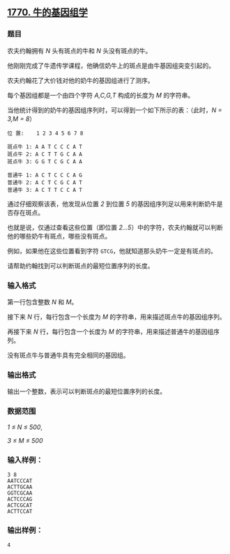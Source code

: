 ## [1770. 牛的基因组学](https://www.acwing.com/problem/content/1772/)

### 题目

农夫约翰拥有 *N* 头有斑点的牛和 *N* 头没有斑点的牛。

他刚刚完成了牛遗传学课程，他确信奶牛上的斑点是由牛基因组突变引起的。

农夫约翰花了大价钱对他的奶牛的基因组进行了测序。

每个基因组都是一个由四个字符 *A,C,G,T* 构成的长度为 *M* 的字符串。

当他统计得到的奶牛的基因组序列时，可以得到一个如下所示的表：（此时，*N = 3,M = 8*）

```
位 置:    1 2 3 4 5 6 7 8

斑点牛 1: A A T C C C A T
斑点牛 2: A C T T G C A A
斑点牛 3: G G T C G C A A

普通牛 1: A C T C C C A G
普通牛 2: A C T C G C A T
普通牛 3: A C T T C C A T
```

通过仔细观察该表，他发现从位置 *2* 到位置 *5* 的基因组序列足以用来判断奶牛是否存在斑点。

也就是说，仅通过查看这些位置（即位置 *2…5*）中的字符，农夫约翰就可以判断他的哪些奶牛有斑点，哪些没有斑点。

例如，如果他在这些位置看到字符 `GTCG`，他就知道那头奶牛一定是有斑点的。

请帮助约翰找到可以判断斑点的最短位置序列的长度。

### 输入格式

第一行包含整数 *N* 和 *M*。

接下来 *N* 行，每行包含一个长度为 *M* 的字符串，用来描述斑点牛的基因组序列。

再接下来 *N* 行，每行包含一个长度为 *M* 的字符串，用来描述普通牛的基因组序列。

没有斑点牛与普通牛具有完全相同的基因组。

### 输出格式

输出一个整数，表示可以判断斑点的最短位置序列的长度。

### 数据范围

*1 ≤ N ≤ 500*,

*3 ≤ M ≤ 500*

### 输入样例：

```
3 8
AATCCCAT
ACTTGCAA
GGTCGCAA
ACTCCCAG
ACTCGCAT
ACTTCCAT
```

### 输出样例：

```
4
```
